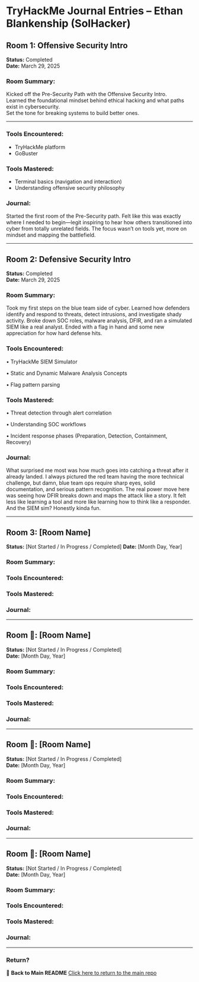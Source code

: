 # TryHackMe Journal Entries – Ethan Blankenship (SolHacker)

## Room 1: Offensive Security Intro  
**Status:** Completed  
**Date:** March 29, 2025

### Room Summary:
Kicked off the Pre-Security Path with the Offensive Security Intro.  
Learned the foundational mindset behind ethical hacking and what paths exist in cybersecurity.  
Set the tone for breaking systems to build better ones.

---

### Tools Encountered:
- TryHackMe platform
- GoBuster 

### Tools Mastered:
- Terminal basics (navigation and interaction)
- Understanding offensive security philosophy

### Journal:
Started the first room of the Pre-Security path. 
Felt like this was exactly where I needed to begin—legit inspiring to hear how others transitioned into cyber from totally unrelated fields. 
The focus wasn’t on tools yet, more on mindset and mapping the battlefield.

---

## Room 2: Defensive Security Intro
**Status:** Completed  
**Date:** March 29, 2025

### Room Summary:
Took my first steps on the blue team side of cyber. 
Learned how defenders identify and respond to threats, detect intrusions, and investigate shady activity. 
Broke down SOC roles, malware analysis, DFIR, and ran a simulated SIEM like a real analyst. 
Ended with a flag in hand and some new appreciation for how hard defense hits.

### Tools Encountered:

• TryHackMe SIEM Simulator

• Static and Dynamic Malware Analysis Concepts

• Flag pattern parsing

### Tools Mastered:

• Threat detection through alert correlation

• Understanding SOC workflows

• Incident response phases (Preparation, Detection, Containment, Recovery)

### Journal:

What surprised me most was how much goes into catching a threat after it already landed. 
I always pictured the red team having the more technical challenge, but damn, blue team ops require sharp eyes, solid documentation, and serious pattern recognition. 
The real power move here was seeing how DFIR breaks down and maps the attack like a story.
It felt less like learning a tool and more like learning how to think like a responder. 
And the SIEM sim? Honestly kinda fun.
 
---

## Room 3: [Room Name]

**Status:** [Not Started / In Progress / Completed]
**Date:** [Month Day, Year]

### Room Summary:

### Tools Encountered:

### Tools Mastered:

### Journal:

---

## Room 🔢: [Room Name]

**Status:** [Not Started / In Progress / Completed]  
**Date:** [Month Day, Year]

### Room Summary:

### Tools Encountered:

### Tools Mastered:

### Journal:


---

## Room 🔢: [Room Name]

**Status:** [Not Started / In Progress / Completed]  
**Date:** [Month Day, Year]

### Room Summary:

### Tools Encountered:

### Tools Mastered:

### Journal:


---

## Room 🔢: [Room Name]

**Status:** [Not Started / In Progress / Completed]  
**Date:** [Month Day, Year]

### Room Summary:

### Tools Encountered:

### Tools Mastered:

### Journal:

---

### Return?
📌 **Back to Main README**
[Click here to return to the main repo](https://github.com/Ethandler/tryhackme-progress/blob/main/README.md)
